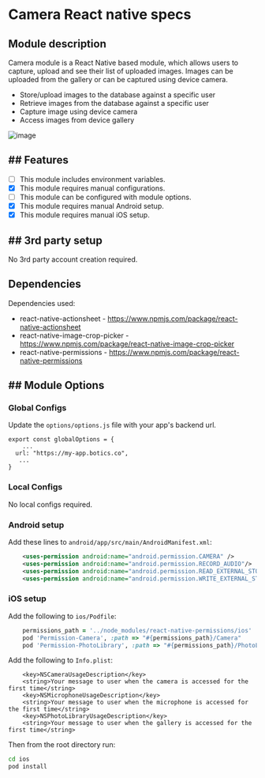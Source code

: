 # Camera React native specs

## Module description

Camera module is a React Native based module, which allows users to capture, upload and see their list of uploaded images. Images can be uploaded from the gallery or can be captured using device camera.

- Store/upload images to the database against a specific user
- Retrieve images from the database against a specific user
- Capture image using device camera
- Access images from device gallery

![image](https://github.com/saad-abid-crowdbotics/modules/assets/120275623/30fadb1a-46ef-4874-9665-c1feeac31817)

## ## Features

 - [ ] This module includes environment variables.
 - [x] This module requires manual configurations.
 - [ ] This module can be configured with module options.
 - [x] This module requires manual Android setup.
 - [x] This module requires manual iOS setup.

## ## 3rd party setup

No 3rd party account creation required.

## Dependencies


Dependencies used:
 - react-native-actionsheet - https://www.npmjs.com/package/react-native-actionsheet
 - react-native-image-crop-picker  - https://www.npmjs.com/package/react-native-image-crop-picker
 - react-native-permissions  -  https://www.npmjs.com/package/react-native-permissions

## ## Module Options

### Global Configs

Update the `options/options.js` file with your app's backend url. 

```
export const globalOptions = {
    ...
  url: "https://my-app.botics.co",
   ...
}
```

### Local Configs

No local configs required.

### Android setup


Add these lines to `android/app/src/main/AndroidManifest.xml`:

```xml
    <uses-permission android:name="android.permission.CAMERA" />
    <uses-permission android:name="android.permission.RECORD_AUDIO"/>
    <uses-permission android:name="android.permission.READ_EXTERNAL_STORAGE" />
    <uses-permission android:name="android.permission.WRITE_EXTERNAL_STORAGE" />
```

### iOS setup


Add the following to `ios/Podfile`:

```ruby
    permissions_path = '../node_modules/react-native-permissions/ios'
    pod 'Permission-Camera', :path => "#{permissions_path}/Camera"
    pod 'Permission-PhotoLibrary', :path => "#{permissions_path}/PhotoLibrary"
```

Add the following to `Info.plist`:

```xml-property-list
    <key>NSCameraUsageDescription</key>
    <string>Your message to user when the camera is accessed for the first time</string>
    <key>NSMicrophoneUsageDescription</key>
    <string>Your message to user when the microphone is accessed for the first time</string>
    <key>NSPhotoLibraryUsageDescription</key>
    <string>Your message to user when the gallery is accessed for the first time</string>
```

Then from the root directory run:

```sh
cd ios
pod install
```
